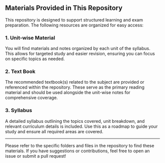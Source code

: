## Materials Provided in This Repository

This repository is designed to support structured learning and exam preparation. The following resources are organized for easy access:

### 1. Unit-wise Material
You will find materials and notes organized by each unit of the syllabus. This allows for targeted study and easier revision, ensuring you can focus on specific topics as needed.

### 2. Text Book
The recommended textbook(s) related to the subject are provided or referenced within the repository. These serve as the primary reading material and should be used alongside the unit-wise notes for comprehensive coverage.

### 3. Syllabus
A detailed syllabus outlining the topics covered, unit breakdown, and relevant curriculum details is included. Use this as a roadmap to guide your study and ensure all required areas are covered.

---

Please refer to the specific folders and files in the repository to find these materials. If you have suggestions or contributions, feel free to open an issue or submit a pull request!
